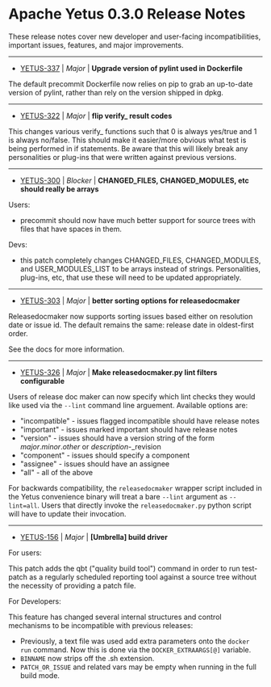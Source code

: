 
<!---
# Licensed to the Apache Software Foundation (ASF) under one
# or more contributor license agreements.  See the NOTICE file
# distributed with this work for additional information
# regarding copyright ownership.  The ASF licenses this file
# to you under the Apache License, Version 2.0 (the
# "License"); you may not use this file except in compliance
# with the License.  You may obtain a copy of the License at
#
#     http://www.apache.org/licenses/LICENSE-2.0
#
# Unless required by applicable law or agreed to in writing, software
# distributed under the License is distributed on an "AS IS" BASIS,
# WITHOUT WARRANTIES OR CONDITIONS OF ANY KIND, either express or implied.
# See the License for the specific language governing permissions and
# limitations under the License.
-->
# Apache Yetus  0.3.0 Release Notes

These release notes cover new developer and user-facing incompatibilities, important issues, features, and major improvements.


---

* [YETUS-337](https://issues.apache.org/jira/browse/YETUS-337) | *Major* | **Upgrade version of pylint used in Dockerfile**

The default precommit Dockerfile now relies on pip to grab an up-to-date version of pylint, rather than rely on the version shipped in dpkg.


---

* [YETUS-322](https://issues.apache.org/jira/browse/YETUS-322) | *Major* | **flip verify\_ result codes**

This changes various verify\_ functions such that 0 is always yes/true and 1 is always no/false.  This should make it easier/more obvious what test is being performed in if statements.  Be aware that this will likely break any personalities or plug-ins that were written against previous versions.


---

* [YETUS-300](https://issues.apache.org/jira/browse/YETUS-300) | *Blocker* | **CHANGED\_FILES, CHANGED\_MODULES, etc should really be arrays**

<!-- markdown -->
Users:

* precommit should now have much better support for source trees with files that have spaces in them.

Devs:

* this patch completely changes CHANGED\_FILES, CHANGED\_MODULES, and USER\_MODULES\_LIST to be arrays instead of strings.  Personalities, plug-ins, etc, that use these will need to be updated appropriately.


---

* [YETUS-303](https://issues.apache.org/jira/browse/YETUS-303) | *Major* | **better sorting options for releasedocmaker**

Releasedocmaker now supports sorting issues based either on resolution date or issue id. The default remains the same: release date in oldest-first order.

See the docs for more information.


---

* [YETUS-326](https://issues.apache.org/jira/browse/YETUS-326) | *Major* | **Make releasedocmaker.py lint filters configurable**

<!-- markdown -->
Users of release doc maker can now specify which lint checks they would like used via the `--lint` command line arguement. Available options are:

* "incompatible" - issues flagged incompatible should have release notes
* "important" - issues marked important should have release notes
* "version" - issues should have a version string of the form _major_._minor_._other_ or _description_-_revision
* "component" - issues should specify a component
* "assignee" - issues should have an assignee
* "all" - all of the above

For backwards compatibility, the `releasedocmaker` wrapper script included in the Yetus convenience binary will treat a bare `--lint` argument as `--lint=all`. Users that directly invoke the `releasedocmaker.py` python script will have to update their invocation.


---

* [YETUS-156](https://issues.apache.org/jira/browse/YETUS-156) | *Major* | **[Umbrella] build driver**

<!-- markdown -->
For users:

This patch adds the qbt ("quality build tool") command in order to run test-patch as a regularly scheduled reporting tool against a source tree without the necessity of providing a patch file.

For Developers:

This feature has changed several internal structures and control mechanisms to be incompatible with previous releases:

* Previously, a text file was used add extra parameters onto the `docker run` command.  Now this is done via the `DOCKER_EXTRAARGS[@]` variable.
* `BINNAME` now strips off the .sh extension.
* `PATCH_OR_ISSUE` and related vars may be empty when running in the full build mode.



